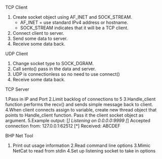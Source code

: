 TCP Client

1. Create socket object using AF_INET and SOCK_STREAM.
	- AF_INET = use standard IPv4 address or hostname.
	- SOCK_STREAM indicates that it will be a TCP client. 
2. Connect client to server.
3. Send some data to server.
4. Receive some data back.

UDP Client

1. Change socket type to SOCK_DGRAM.
2. Call sento() pass in the data and server.
3. UDP is connectionless so no need to use connect()
4. Receive some data back.

TCP Server

1.Pass in IP and Port
2.Limit backlog of connections to 5
3.Handle_client function performs the recv() and sends simple message back to client.
4.When client connects assign to variable, create new thread object that points
	to Handle_client function. Pass it the client socket object as argument.
5.Example output:
	[*] Listening on 0.0.0.0:9999
	[*] Accepted connection from: 127.0.0.1:62512
	[*] Received: ABCDEF

BHP Net Tool
1. Print out usage information
2.Read command line options 
3.Mimic NetCat to read from stdin
4.Set up listening socket to take in options
